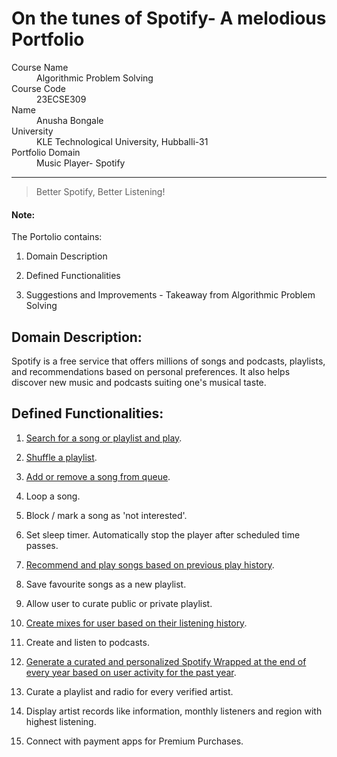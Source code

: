 # On the tunes of Spotify- A melodious Portfolio
<dl>
<dt>Course Name</dt>
<dd>Algorithmic Problem Solving</dd>
<dt>Course Code</dt>
<dd>23ECSE309</dd>
<dt>Name</dt>
<dd>Anusha Bongale</dd>
<dt>University</dt>
<dd>KLE Technological University, Hubballi-31</dd>
<dt>Portfolio Domain</dt>
<dd>Music Player- Spotify</dd>
</dl>


* * *

> Better Spotify, Better Listening!


#### Note:
The Portolio contains:

1. Domain Description
   
3. Defined Functionalities
   
5. Suggestions and Improvements - Takeaway from Algorithmic Problem Solving


## Domain Description:

Spotify is a free service that offers millions of songs and podcasts, playlists, and recommendations based on personal preferences. It also helps discover new music and podcasts suiting one's musical taste.

## Defined Functionalities:
1. [Search for a song or playlist and play](/pages/search_for_song.md).

2. [Shuffle a playlist](/pages/shuffle_playlist.md).
   
3. [Add or remove a song from queue](/pages/insert_remove_queue.md).

4. Loop a song.

5. Block / mark a song as 'not interested'.

6. Set sleep timer. Automatically stop the player after scheduled time passes.

7. [Recommend and play songs based on previous play history](/pages/recommend_song.md).

8. Save favourite songs as a new playlist.

9. Allow user to curate public or private playlist.

10. [Create mixes for user based on their listening history](/pages/create_a_mix.md).

11. Create and listen to podcasts.

12. [Generate a curated and personalized Spotify Wrapped at the end of every year based on user activity for the past year](/pages/spotify_wrapped.md).

13. Curate a playlist and radio for every verified artist.

14. Display artist records like information, monthly listeners and region with highest listening.

15. Connect with payment apps for Premium Purchases.
